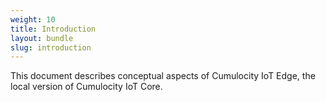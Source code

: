 ```yaml
---
weight: 10
title: Introduction
layout: bundle
slug: introduction
---
```


This document describes conceptual aspects of Cumulocity IoT Edge, the local version of Cumulocity IoT Core.